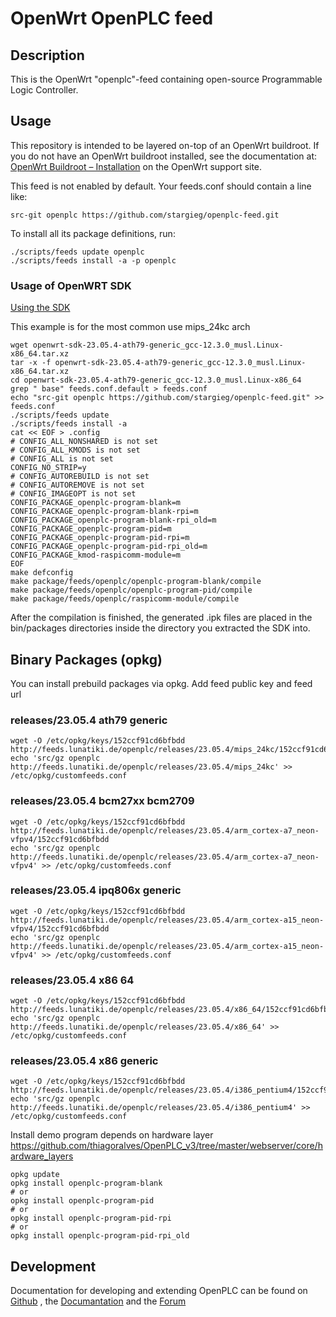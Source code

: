 # OpenWrt OpenPLC feed

## Description

This is the OpenWrt "openplc"-feed containing open-source Programmable Logic Controller.

## Usage

This repository is intended to be layered on-top of an OpenWrt buildroot.
If you do not have an OpenWrt buildroot installed, see the documentation at:
[OpenWrt Buildroot – Installation](https://openwrt.org/docs/guide-developer/build-system/install-buildsystem) on the OpenWrt support site.

This feed is not enabled by default. Your feeds.conf should contain a line like:
```
src-git openplc https://github.com/stargieg/openplc-feed.git
```

To install all its package definitions, run:
```
./scripts/feeds update openplc
./scripts/feeds install -a -p openplc
```

### Usage of OpenWRT SDK

[Using the SDK](https://openwrt.org/docs/guide-developer/toolchain/using_the_sdk)

This example is for the most common use mips_24kc arch

```
wget openwrt-sdk-23.05.4-ath79-generic_gcc-12.3.0_musl.Linux-x86_64.tar.xz
tar -x -f openwrt-sdk-23.05.4-ath79-generic_gcc-12.3.0_musl.Linux-x86_64.tar.xz
cd openwrt-sdk-23.05.4-ath79-generic_gcc-12.3.0_musl.Linux-x86_64
grep " base" feeds.conf.default > feeds.conf
echo "src-git openplc https://github.com/stargieg/openplc-feed.git" >> feeds.conf
./scripts/feeds update
./scripts/feeds install -a
cat << EOF > .config
# CONFIG_ALL_NONSHARED is not set
# CONFIG_ALL_KMODS is not set
# CONFIG_ALL is not set
CONFIG_NO_STRIP=y
# CONFIG_AUTOREBUILD is not set
# CONFIG_AUTOREMOVE is not set
# CONFIG_IMAGEOPT is not set
CONFIG_PACKAGE_openplc-program-blank=m
CONFIG_PACKAGE_openplc-program-blank-rpi=m
CONFIG_PACKAGE_openplc-program-blank-rpi_old=m
CONFIG_PACKAGE_openplc-program-pid=m
CONFIG_PACKAGE_openplc-program-pid-rpi=m
CONFIG_PACKAGE_openplc-program-pid-rpi_old=m
CONFIG_PACKAGE_kmod-raspicomm-module=m
EOF
make defconfig
make package/feeds/openplc/openplc-program-blank/compile
make package/feeds/openplc/openplc-program-pid/compile
make package/feeds/openplc/raspicomm-module/compile
```
After the compilation is finished, the generated .ipk files are placed in the bin/packages directories inside the directory you extracted the SDK into.


## Binary Packages (opkg)

You can install prebuild packages via opkg.
Add feed public key and feed url
### releases/23.05.4 ath79 generic
```
wget -O /etc/opkg/keys/152ccf91cd6bfbdd http://feeds.lunatiki.de/openplc/releases/23.05.4/mips_24kc/152ccf91cd6bfbdd
echo 'src/gz openplc http://feeds.lunatiki.de/openplc/releases/23.05.4/mips_24kc' >> /etc/opkg/customfeeds.conf
```
### releases/23.05.4 bcm27xx bcm2709
```
wget -O /etc/opkg/keys/152ccf91cd6bfbdd http://feeds.lunatiki.de/openplc/releases/23.05.4/arm_cortex-a7_neon-vfpv4/152ccf91cd6bfbdd
echo 'src/gz openplc http://feeds.lunatiki.de/openplc/releases/23.05.4/arm_cortex-a7_neon-vfpv4' >> /etc/opkg/customfeeds.conf
```
### releases/23.05.4 ipq806x generic
```
wget -O /etc/opkg/keys/152ccf91cd6bfbdd http://feeds.lunatiki.de/openplc/releases/23.05.4/arm_cortex-a15_neon-vfpv4/152ccf91cd6bfbdd
echo 'src/gz openplc http://feeds.lunatiki.de/openplc/releases/23.05.4/arm_cortex-a15_neon-vfpv4' >> /etc/opkg/customfeeds.conf
```
### releases/23.05.4 x86 64
```
wget -O /etc/opkg/keys/152ccf91cd6bfbdd http://feeds.lunatiki.de/openplc/releases/23.05.4/x86_64/152ccf91cd6bfbdd
echo 'src/gz openplc http://feeds.lunatiki.de/openplc/releases/23.05.4/x86_64' >> /etc/opkg/customfeeds.conf
```
### releases/23.05.4 x86 generic
```
wget -O /etc/opkg/keys/152ccf91cd6bfbdd http://feeds.lunatiki.de/openplc/releases/23.05.4/i386_pentium4/152ccf91cd6bfbdd
echo 'src/gz openplc http://feeds.lunatiki.de/openplc/releases/23.05.4/i386_pentium4' >> /etc/opkg/customfeeds.conf
```


Install demo program depends on hardware layer https://github.com/thiagoralves/OpenPLC_v3/tree/master/webserver/core/hardware_layers
```
opkg update
opkg install openplc-program-blank
# or
opkg install openplc-program-pid
# or
opkg install openplc-program-pid-rpi
# or
opkg install openplc-program-pid-rpi_old
```

## Development

Documentation for developing and extending OpenPLC can be found on [Github](https://github.com/thiagoralves/OpenPLC_v3) , the [Documantation](https://autonomylogic.com/docs/openplc-overview/) and the [Forum](https://openplc.discussion.community/)
